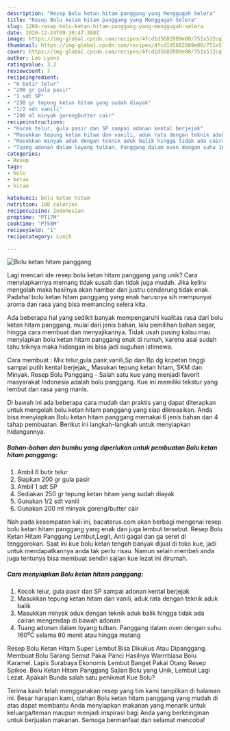```yaml
---
description: "Resep Bolu ketan hitam panggang yang Menggugah Selera"
title: "Resep Bolu ketan hitam panggang yang Menggugah Selera"
slug: 1260-resep-bolu-ketan-hitam-panggang-yang-menggugah-selera
date: 2020-12-24T09:30:47.388Z
image: https://img-global.cpcdn.com/recipes/4fcd1d5682089e80/751x532cq70/bolu-ketan-hitam-panggang-foto-resep-utama.jpg
thumbnail: https://img-global.cpcdn.com/recipes/4fcd1d5682089e80/751x532cq70/bolu-ketan-hitam-panggang-foto-resep-utama.jpg
cover: https://img-global.cpcdn.com/recipes/4fcd1d5682089e80/751x532cq70/bolu-ketan-hitam-panggang-foto-resep-utama.jpg
author: Leo Lyons
ratingvalue: 3.2
reviewcount: 7
recipeingredient:
- "6 butir telur"
- "200 gr gula pasir"
- "1 sdt SP"
- "250 gr tepung ketan hitam yang sudah diayak"
- "1/2 sdt vanili"
- "200 ml minyak gorengbutter cair"
recipeinstructions:
- "Kocok telur, gula pasir dan SP sampai adonan kental berjejak"
- "Masukkan tepung ketan hitam dan vanili, aduk rata dengan teknik aduk balik"
- "Masukkan minyak aduk dengan teknik aduk balik hingga tidak ada cairan mengendap di bawah adonan"
- "Tuang adonan dalam loyang tulban. Panggang dalam oven dengan suhu 160⁰C selama 60 menit atau hingga matang"
categories:
- Resep
tags:
- bolu
- ketan
- hitam

katakunci: bolu ketan hitam 
nutrition: 188 calories
recipecuisine: Indonesian
preptime: "PT17M"
cooktime: "PT58M"
recipeyield: "1"
recipecategory: Lunch

---
```



![Bolu ketan hitam panggang](https://img-global.cpcdn.com/recipes/4fcd1d5682089e80/751x532cq70/bolu-ketan-hitam-panggang-foto-resep-utama.jpg)

Lagi mencari ide resep bolu ketan hitam panggang yang unik? Cara menyiapkannya memang tidak susah dan tidak juga mudah. Jika keliru mengolah maka hasilnya akan hambar dan justru cenderung tidak enak. Padahal bolu ketan hitam panggang yang enak harusnya sih mempunyai aroma dan rasa yang bisa memancing selera kita.

Ada beberapa hal yang sedikit banyak mempengaruhi kualitas rasa dari bolu ketan hitam panggang, mulai dari jenis bahan, lalu pemilihan bahan segar, hingga cara membuat dan menyajikannya. Tidak usah pusing kalau mau menyiapkan bolu ketan hitam panggang enak di rumah, karena asal sudah tahu triknya maka hidangan ini bisa jadi suguhan istimewa.

Cara membuat : Mix telur,gula pasir,vanili,Sp dan Bp dg kcpetan tinggi sampai putih kental berjejak,, Masukan tepung ketan hitam, SKM dan Minyak. Resep Bolu Panggang - Salah satu kue yang menjadi favorit masyarakat Indonesia adalah bolu panggang. Kue ini memiliki tekstur yang lembut dan rasa yang manis.


Di bawah ini ada beberapa cara mudah dan praktis yang dapat diterapkan untuk mengolah bolu ketan hitam panggang yang siap dikreasikan. Anda bisa menyiapkan Bolu ketan hitam panggang memakai 6 jenis bahan dan 4 tahap pembuatan. Berikut ini langkah-langkah untuk menyiapkan hidangannya.

<!--inarticleads1-->

##### Bahan-bahan dan bumbu yang diperlukan untuk pembuatan Bolu ketan hitam panggang:

1. Ambil 6 butir telur
1. Siapkan 200 gr gula pasir
1. Ambil 1 sdt SP
1. Sediakan 250 gr tepung ketan hitam yang sudah diayak
1. Gunakan 1/2 sdt vanili
1. Gunakan 200 ml minyak goreng/butter cair


Nah pada kesempatan kali ini, bacaterus.com akan berbagi mengenai resep bolu ketan hitam panggang yang enak dan juga lembut tersebut. Resep Bolu Ketan Hitam Panggang Lembut,Legit, Anti gagal dan ga seret di tenggorokan. Saat ini kue bolu ketan tengah banyak dijual di toko kue, jadi untuk mendapatkannya anda tak perlu risau. Namun selain membeli anda juga tentunya bisa membuat sendiri sajian kue lezat ini dirumah. 

<!--inarticleads2-->

##### Cara menyiapkan Bolu ketan hitam panggang:

1. Kocok telur, gula pasir dan SP sampai adonan kental berjejak
1. Masukkan tepung ketan hitam dan vanili, aduk rata dengan teknik aduk balik
1. Masukkan minyak aduk dengan teknik aduk balik hingga tidak ada cairan mengendap di bawah adonan
1. Tuang adonan dalam loyang tulban. Panggang dalam oven dengan suhu 160⁰C selama 60 menit atau hingga matang


Resep Bolu Ketan Hitam Super Lembut Bisa Dikukus Atau Dipanggang. Membuat Bolu Sarang Semut Pakai Panci Hasilnya Warrrbiasa Bolu Karamel. Lapis Surabaya Ekonomis Lembut Banget Pakai Otang Resep Spikoe. Bolu Ketan Hitam Panggang Sajian Bolu yang Unik, Lembut Lagi Lezat. Apakah Bunda salah satu penikmat Kue Bolu? 

Terima kasih telah menggunakan resep yang tim kami tampilkan di halaman ini. Besar harapan kami, olahan Bolu ketan hitam panggang yang mudah di atas dapat membantu Anda menyiapkan makanan yang menarik untuk keluarga/teman maupun menjadi inspirasi bagi Anda yang berkeinginan untuk berjualan makanan. Semoga bermanfaat dan selamat mencoba!

